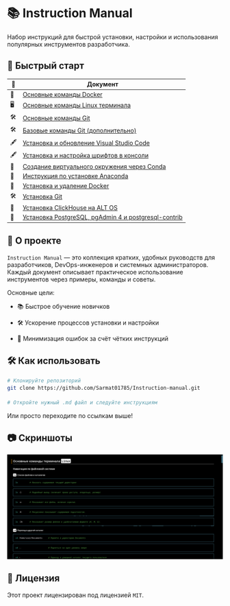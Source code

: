 # 📚 Instruction Manual

Набор инструкций для быстрой установки, настройки и использования популярных инструментов разработчика.

## 🚀 Быстрый старт

| 📄  | Документ                                                                                                                            |
| --- | ----------------------------------------------------------------------------------------------------------------------------------- |
| 🐳  | [Основные команды Docker](./Basic_Docker_Commands.md)                                                                               |
| 🖥️ | [Основные команды Linux терминала](./Basic_Linux_Terminal_Commands.md)                                                              |
| 🛠️ | [Основные команды Git](./Basic_git_commands.md)                                                                                     |
| 🛠️ | [Базовые команды Git (дополнительно)](./Basic_git_cmd.md)                                                                           |
| 🖋️ | [Установка и обновление Visual Studio Code](./Installation_and_update_Visual_Studio_Code.md)                                        |
| 🖋️ | [Установка и настройка шрифтов в консоли](./Installing%20the%20font%20and%20the%20default%20font%20setting%20in%20the%20console.md) |
| 🐍  | [Создание виртуального окружения через Conda](./Installing_a_virtual_environment_using_conda.md)                                    |
| 🐍  | [Инструкция по установке Anaconda](./Instruction_install_anaconda.md)                                                               |
| 🐳  | [Установка и удаление Docker](./Instructions_for_installing_and_removing_Docker.md)                                                 |
| 🛠️ | [Установка Git](./Instructions_for_installing_git.md)
| 📌 | [Установка ClickHouse на ALT OS](./Instructions_for_installing_ClickHouse_on_the_ALT_OS.md)                                        |
| 📌 | [Установка PostgreSQL, pgAdmin 4 и postgresql-contrib](./Installing_PostgreSQL_pgAdmin_4_and_postgresql-contrib.md)                 |


## 📖 О проекте

`Instruction Manual` — это коллекция кратких, удобных руководств для разработчиков, DevOps-инженеров и системных администраторов.
Каждый документ описывает практическое использование инструментов через примеры, команды и советы.

Основные цели:

- 📚 Быстрое обучение новичков

- 🛠️ Ускорение процессов установки и настройки

- 🧠 Минимизация ошибок за счёт чётких инструкций

## 🛠️ Как использовать

```bash
# Клонируйте репозиторий
git clone https://github.com/Sarmat01785/Instruction-manual.git

# Откройте нужный .md файл и следуйте инструкциям
```
Или просто переходите по ссылкам выше!

## 📷 Скриншоты

![Пример работы](images/demo.png)

## 📄 Лицензия

Этот проект лицензирован под лицензией `MIT`.
